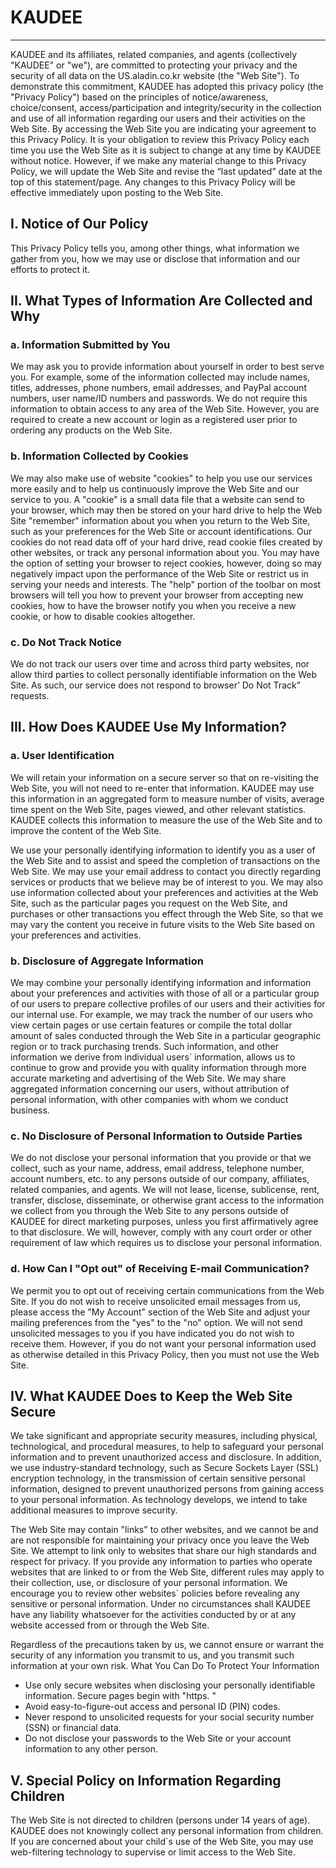 # KAUDEE 
--------

 KAUDEE and its affiliates, related companies, and agents (collectively "KAUDEE" or "we"), are committed to protecting your privacy and the security of all data on the US.aladin.co.kr website (the "Web Site"). To demonstrate this commitment, KAUDEE has adopted this privacy policy (the "Privacy Policy") based on the principles of notice/awareness, choice/consent, access/participation and integrity/security in the collection and use of all information regarding our users and their activities on the Web Site. By accessing the Web Site you are indicating your agreement to this Privacy Policy. It is your obligation to review this Privacy Policy each time you use the Web Site as it is subject to change at any time by KAUDEE without notice. However, if we make any material change to this Privacy Policy, we will update the Web Site and revise the “last updated” date at the top of this statement/page. Any changes to this Privacy Policy will be effective immediately upon posting to the Web Site.

## I. Notice of Our Policy
 This Privacy Policy tells you, among other things, what information we gather from you, how we may use or disclose that information and our efforts to protect it. 


## II. What Types of Information Are Collected and Why

### a. Information Submitted by You
 We may ask you to provide information about yourself in order to best serve you. For example, some of the information collected may include names, titles, addresses, phone numbers, email addresses, and PayPal account numbers, user name/ID numbers and passwords. We do not require this information to obtain access to any area of the Web Site. However, you are required to create a new account or login as a registered user prior to ordering any products on the Web Site.

### b. Information Collected by Cookies
 We may also make use of website "cookies" to help you use our services more easily and to help us continuously improve the Web Site and our service to you. A "cookie" is a small data file that a website can send to your browser, which may then be stored on your hard drive to help the Web Site "remember" information about you when you return to the Web Site, such as your preferences for the Web Site or account identifications. Our cookies do not read data off of your hard drive, read cookie files created by other websites, or track any personal information about you. You may have the option of setting your browser to reject cookies, however, doing so may negatively impact upon the performance of the Web Site or restrict us in serving your needs and interests. The "help" portion of the toolbar on most browsers will tell you how to prevent your browser from accepting new cookies, how to have the browser notify you when you receive a new cookie, or how to disable cookies altogether.
### c. Do Not Track Notice
We do not track our users over time and across third party websites, nor allow third parties to collect personally identifiable information on the Web Site. As such, our service does not respond to browser’ Do Not Track” requests.


## III. How Does KAUDEE Use My Information?

### a. User Identification

 We will retain your information on a secure server so that on re-visiting the Web Site, you will not need to re-enter that information. KAUDEE may use this information in an aggregated form to measure number of visits, average time spent on the Web Site, pages viewed, and other relevant statistics. KAUDEE collects this information to measure the use of the Web Site and to improve the content of the Web Site. 

 We use your personally identifying information to identify you as a user of the Web Site and to assist and speed the completion of transactions on the Web Site. We may use your email address to contact you directly regarding services or products that we believe may be of interest to you. We may also use information collected about your preferences and activities at the Web Site, such as the particular pages you request on the Web Site, and purchases or other transactions you effect through the Web Site, so that we may vary the content you receive in future visits to the Web Site based on your preferences and activities.

### b. Disclosure of Aggregate Information
 We may combine your personally identifying information and information about your preferences and activities with those of all or a particular group of our users to prepare collective profiles of our users and their activities for our internal use. For example, we may track the number of our users who view certain pages or use certain features or compile the total dollar amount of sales conducted through the Web Site in a particular geographic region or to track purchasing trends. Such information, and other information we derive from individual users` information, allows us to continue to grow and provide you with quality information through more accurate marketing and advertising of the Web Site. We may share aggregated information concerning our users, without attribution of personal information, with other companies with whom we conduct business.

### c. No Disclosure of Personal Information to Outside Parties
 We do not disclose your personal information that you provide or that we collect, such as your name, address, email address, telephone number, account numbers, etc. to any persons outside of our company, affiliates, related companies, and agents. We will not lease, license, sublicense, rent, transfer, disclose, disseminate, or otherwise grant access to the information we collect from you through the Web Site to any persons outside of KAUDEE for direct marketing purposes, unless you first affirmatively agree to that disclosure. We will, however, comply with any court order or other requirement of law which requires us to disclose your personal information.

### d. How Can I "Opt out" of Receiving E-mail Communication?
 We permit you to opt out of receiving certain communications from the Web Site. If you do not wish to receive unsolicited email messages from us, please access the "My Account" section of the Web Site and adjust your mailing preferences from the "yes" to the "no" option. We will not send unsolicited messages to you if you have indicated you do not wish to receive them. However, if you do not want your personal information used as otherwise detailed in this Privacy Policy, then you must not use the Web Site.


## IV. What KAUDEE Does to Keep the Web Site Secure
We take significant and appropriate security measures, including physical, technological, and procedural measures, to help to safeguard your personal information and to prevent unauthorized access and disclosure. In addition, we use industry-standard technology, such as Secure Sockets Layer (SSL) encryption technology, in the transmission of certain sensitive personal information, designed to prevent unauthorized persons from gaining access to your personal information. As technology develops, we intend to take additional measures to improve security. 

The Web Site may contain "links" to other websites, and we cannot be and are not responsible for maintaining your privacy once you leave the Web Site. We attempt to link only to websites that share our high standards and respect for privacy. If you provide any information to parties who operate websites that are linked to or from the Web Site, different rules may apply to their collection, use, or disclosure of your personal information. We encourage you to review other websites` policies before revealing any sensitive or personal information. Under no circumstances shall KAUDEE have any liability whatsoever for the activities conducted by or at any website accessed from or through the Web Site. 

Regardless of the precautions taken by us, we cannot ensure or warrant the security of any information you transmit to us, and you transmit such information at your own risk.
What You Can Do To Protect Your Information

- Use only secure websites when disclosing your personally identifiable information. Secure pages begin with "https. "
- Avoid easy-to-figure-out access and personal ID (PIN) codes. 
- Never respond to unsolicited requests for your social security number (SSN) or financial data. 
- Do not disclose your passwords to the Web Site or your account information to any other person.

## V. Special Policy on Information Regarding Children
The Web Site is not directed to children (persons under 14 years of age). KAUDEE does not knowingly collect any personal information from children. If you are concerned about your child`s use of the Web Site, you may use web-filtering technology to supervise or limit access to the Web Site. 

